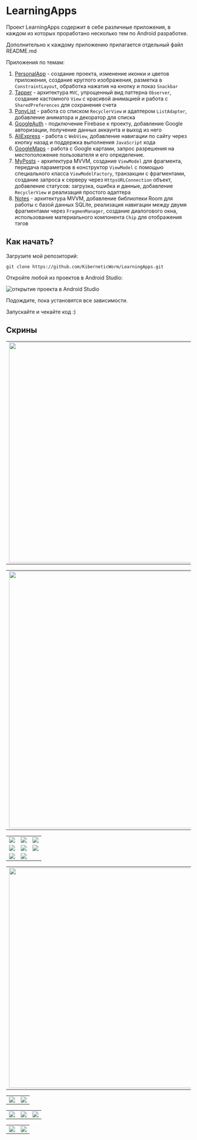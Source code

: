 # LearningApps

Проект LearningApps содержит в себе различные приложения, в каждом из которых проработано несколько тем по Android разработке.

Дополнительно к каждому приложению прилагается отдельный файл README.md

Приложения по темам:

1. [PersonalApp](https://github.com/KiberneticWorm/LearningApps/tree/master/PersonalApp) - создание проекта, изменение иконки и цветов приложения, создание круглого изображения, разметка в <code>ConstraintLayout</code>, обработка нажатия на кнопку и показ <code>Snackbar</code>
2. [Tapper](https://github.com/KiberneticWorm/LearningApps/tree/master/Tapper) - архитектура <code>MVC</code>, упрощенный вид паттерна <code>Observer</code>, создание кастомного <code>View</code> с красивой анимацией и работа с <code>SharedPreferences</code> для сохранения счета
3. [PonyList](https://github.com/KiberneticWorm/LearningApps/tree/master/PonyList) - работа со списком <code>RecyclerView</code> и адаптером <code>ListAdapter</code>, добавление аниматора и декоратор для списка
4. [GoogleAuth](https://github.com/KiberneticWorm/LearningApps/tree/master/GoogleAuth) - подключение Firebase к проекту, добавление Google авторизации, получение данных аккаунта и выход из него 
5. [AliExpress](https://github.com/KiberneticWorm/LearningApps/tree/master/AliExpress) - работа с <code>WebView</code>, добавление навигации по сайту через кнопку назад и поддержка выполнения <code>JavaScript</code> кода 
6. [GoogleMaps](https://github.com/KiberneticWorm/LearningApps/tree/master/GoogleMaps) - работа с Google картами, запрос разрешения на местоположение пользователя и его определение.
7. [MyPosts](https://github.com/KiberneticWorm/LearningApps/tree/master/MyPosts) - архитектура MVVM, создание <code>ViewModel</code> для фрагмента, передача параметров в конструктор <code>ViewModel</code> с помощью специального класса <code>ViewModelFactory</code>, транзакции с фрагментами, создание запроса к серверу через <code>HttpsURLConnection</code> объект, добавление статусов: загрузка, ошибка и данные, добавление <code>RecyclerView</code> и реализация простого адаптера
8. [Notes](https://github.com/KiberneticWorm/LearningApps/tree/master/Notes) - архитектура MVVM, добавление библиотеки Room для работы с базой данных SQLite, реализация навигации между двумя фрагментами через <code>FragmenManager</code>, создание диалогового окна, использование материального компонента <code>Chip</code> для отображения тэгов

## Как начать?

Загрузите мой репозиторий:

    git clone https://github.com/KiberneticWorm/LearningApps.git
  
Откройте любой из проектов в Android Studio:

![открытие проекта в Android Studio](https://github.com/KiberneticWorm/LearningApps/blob/master/screens/learning_apps.png)

Подождите, пока установятся все зависимости.

Запускайте и чекайте код :)

## Скрины

<table>
  <tr>
    <td><img src="https://github.com/KiberneticWorm/LearningApps/blob/master/Tapper/screenshots/screen1.png" height="600px" /></td>
    <td><img src="https://github.com/KiberneticWorm/LearningApps/blob/master/Tapper/screenshots/screen2.gif" height="600px" /></td>
  </tr>
</table>

<table>
  <tr>
    <td><img src="https://github.com/KiberneticWorm/LearningApps/blob/master/PonyList/screens/screen1.png" height=700 /></td>
    <td><img src="https://github.com/KiberneticWorm/LearningApps/blob/master/PonyList/screens/screen2.png" height=700 /></td>
  </tr>
</table>

<table>
  <tr>
    <td><img src="https://github.com/KiberneticWorm/LearningApps/blob/master/Notes/screens/screen1.png" /></td>
    <td><img src="https://github.com/KiberneticWorm/LearningApps/blob/master/Notes/screens/screen2.png" /></td>
    <td><img src="https://github.com/KiberneticWorm/LearningApps/blob/master/Notes/screens/screen3.png" /></td>
  </tr>  
  <tr>
    <td><img src="https://github.com/KiberneticWorm/LearningApps/blob/master/Notes/screens/screen4.png" /></td>
    <td><img src="https://github.com/KiberneticWorm/LearningApps/blob/master/Notes/screens/screen5.png" /></td>
    <td><img src="https://github.com/KiberneticWorm/LearningApps/blob/master/Notes/screens/screen6.png" /></td>
  </tr>
  <tr>
    <td><img src="https://github.com/KiberneticWorm/LearningApps/blob/master/Notes/screens/screen7.png" /></td>
    <td><img src="https://github.com/KiberneticWorm/LearningApps/blob/master/Notes/screens/screen8.png" /></td>
    
  </tr>
</table> 

<table border="0">
  <tr style="border: none">
    <td style="border: none"><img src="https://github.com/KiberneticWorm/LearningApps/blob/master/PersonalApp/screenshots/screen1.png" height="600px" /></td>
    <td style="border: none"><img src="https://github.com/KiberneticWorm/LearningApps/blob/master/PersonalApp/screenshots/screen2.png" height="600px" /></td>
  </tr>
</table>

<table>
  <tr>
    <td><img src="https://github.com/KiberneticWorm/LearningApps/blob/master/GoogleAuth/screens/screen1.jpg" /></td>
    <td><img src="https://github.com/KiberneticWorm/LearningApps/blob/master/GoogleAuth/screens/screen2.jpg" /></td>
  </tr>  
</table>

<table>
  <tr>
    <td><img src="https://github.com/KiberneticWorm/LearningApps/blob/master/AliExpress/screens/screen1.png" /></td>
    <td><img src="https://github.com/KiberneticWorm/LearningApps/blob/master/AliExpress/screens/screen2.png" /></td>
    <td><img src="https://github.com/KiberneticWorm/LearningApps/blob/master/AliExpress/screens/screen3.png" /></td>
  </tr>  
</table>

<table>
  <tr>
    <td><img src="https://github.com/KiberneticWorm/LearningApps/blob/master/MyPosts/screens/screen10.png" /></td>
    <td><img src="https://github.com/KiberneticWorm/LearningApps/blob/master/MyPosts/screens/screen20.png" /></td>
  </tr>
</table>


